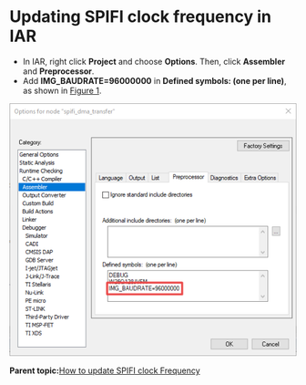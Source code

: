 # Updating SPIFI clock frequency in IAR

-   In IAR, right click **Project** and choose **Options**. Then, click **Assembler** and **Preprocessor**.
-   Add **IMG\_BAUDRATE=96000000** in **Defined symbols: \(one per line\)**, as shown in [Figure 1](updating_spifi_clock_frequency_in_iar.md#IARASSEMBLERSETTING).

![](../images/iar_assembler_setting.png "IAR assembler settings")

**Parent topic:**[How to update SPIFI clock Frequency](../topics/how_to_update_spifi_clock_frequency.md#)

